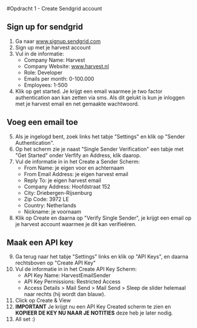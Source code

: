 #Opdracht 1 - Create Sendgrid account

## Sign up for sendgrid
1. Ga naar www.signup.sendgrid.com
2. Sign up met je harvest account
3. Vul in de informatie:
   - Company Name: Harvest
   - Company Website: www.harvest.nl
   - Role: Developer
   - Emails per month: 0-100.000
   - Employees: 1-500
4. Klik op get started. Je krijgt een email waarmee je two factor authentication aan kan zetten via sms. Als dit gelukt is kun je inloggen met je harvest email en net gemaakte wachtwoord.

## Voeg een email toe
5. Als je ingelogd bent, zoek links het tabje "Settings" en klik op "Sender Authentication".
6. Op het scherm zie je naast "Single Sender Verification" een tabje met "Get Started" onder Verfify an Address, klik daarop.
7. Vul de informatie in in het Create a Sender Scherm:
   - From Name: je eigen voor en achternaam
   - From Email Address: je eigen harvest email
   - Reply To: je eigen harvest email
   - Company Address: Hoofdstraat 152
   - City: Driebergen-Rijsenburg
   - Zip Code: 3972 LE
   - Country: Netherlands
   - Nickname: je voornaam
8. Klik op Create en daarna op "Verify Single Sender", je krijgt een email op je harvest account waarmee je dit kan verifieëren.

## Maak een API key
9. Ga terug naar het tabje "Settings" links en klik op "API Keys", en daarna rechtsboven op "Create API Key"
10. Vul de informatie in in het Create API Key Scherm:
    - API Key Name: HarvestEmailSender
    - API Key Permissions: Restricted Access
    - Access Details > Mail Send > Mail Send > Sleep de slider helemaal naar rechts (hij wordt dan blauw).
11. Click op Create & View
12. **IMPORTANT** Je krijgt nu een API Key Created scherm te zien en **KOPIEER DE KEY NU NAAR JE NOTITIES** deze heb je later nodig.
13. All set :)
